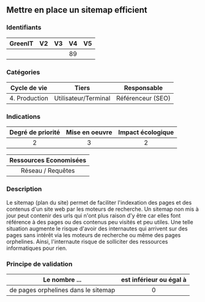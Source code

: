 ## Mettre en place un sitemap efficient

### Identifiants

| GreenIT |  V2  |  V3  |  V4  |  V5  |
|:-------:|:----:|:----:|:----:|:----:|
|         |      |      |  89  |      |

### Catégories

| Cycle de vie |  Tiers  |  Responsable  |
|:---------:|:----:|:----:|
| 4. Production | Utilisateur/Terminal | Référenceur (SEO) |

### Indications

| Degré de priorité |      Mise en oeuvre       |  Impact écologique    |
|:-------------------:|:-------------------------:|:---------------------:|
| 2 | 3 | 2 |

|Ressources Economisées                                      |
|:----------------------------------------------------------:|
| Réseau / Requêtes    |

### Description

Le sitemap (plan du site) permet de faciliter l'indexation des pages et des contenus d'un site web par les moteurs de recherche. 
Un sitemap non mis à jour peut contenir des urls qui n'ont plus raison d'y être car elles font référence à des pages ou des contenus peu visités et peu utiles.
Une telle situation augmente le risque d'avoir des internautes qui arrivent sur des pages sans intérêt via les moteurs de recherche ou même des pages orphelines.
Ainsi, l'internaute risque de solliciter des ressources informatiques pour rien.

### Principe de validation

| Le nombre ... |     est inférieur ou égal à   |  
|-------------------|:-------------------------:|
| de pages orphelines dans le sitemap    |  0 |

